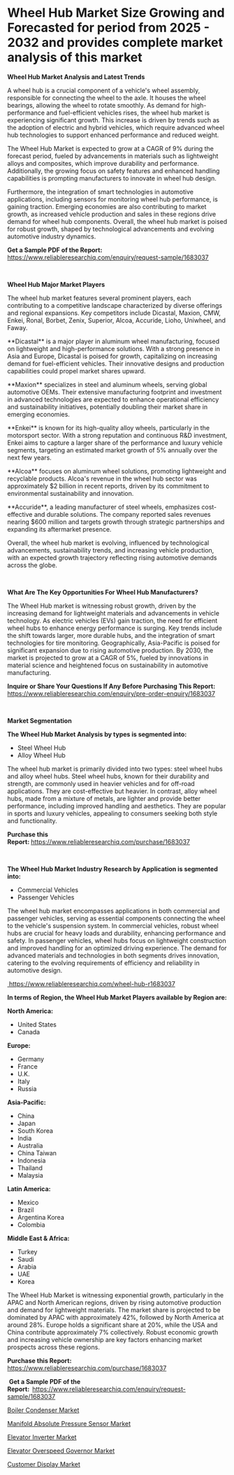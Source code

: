 <p><h1>Wheel Hub Market Size Growing and Forecasted for period from 2025 - 2032 and provides complete market analysis of this market</h1></p><p><strong>Wheel Hub Market Analysis and Latest Trends</strong></p>
<p><p>A wheel hub is a crucial component of a vehicle's wheel assembly, responsible for connecting the wheel to the axle. It houses the wheel bearings, allowing the wheel to rotate smoothly. As demand for high-performance and fuel-efficient vehicles rises, the wheel hub market is experiencing significant growth. This increase is driven by trends such as the adoption of electric and hybrid vehicles, which require advanced wheel hub technologies to support enhanced performance and reduced weight.</p><p>The Wheel Hub Market is expected to grow at a CAGR of 9% during the forecast period, fueled by advancements in materials such as lightweight alloys and composites, which improve durability and performance. Additionally, the growing focus on safety features and enhanced handling capabilities is prompting manufacturers to innovate in wheel hub design. </p><p>Furthermore, the integration of smart technologies in automotive applications, including sensors for monitoring wheel hub performance, is gaining traction. Emerging economies are also contributing to market growth, as increased vehicle production and sales in these regions drive demand for wheel hub components. Overall, the wheel hub market is poised for robust growth, shaped by technological advancements and evolving automotive industry dynamics.</p></p>
<p><strong>Get a Sample PDF of the Report:&nbsp;</strong> <a href="https://www.reliableresearchiq.com/enquiry/request-sample/1683037?utm_campaign=1129&utm_medium=2&utm_source=Github&utm_content=ia&utm_term=08042025&utm_id=wheel-hub">https://www.reliableresearchiq.com/enquiry/request-sample/1683037</a></p>
<p>&nbsp;</p>
<p><strong>Wheel Hub Major Market Players</strong></p>
<p><p>The wheel hub market features several prominent players, each contributing to a competitive landscape characterized by diverse offerings and regional expansions. Key competitors include Dicastal, Maxion, CMW, Enkei, Ronal, Borbet, Zenix, Superior, Alcoa, Accuride, Lioho, Uniwheel, and Faway.</p><p>**Dicastal** is a major player in aluminum wheel manufacturing, focused on lightweight and high-performance solutions. With a strong presence in Asia and Europe, Dicastal is poised for growth, capitalizing on increasing demand for fuel-efficient vehicles. Their innovative designs and production capabilities could propel market shares upward.</p><p>**Maxion** specializes in steel and aluminum wheels, serving global automotive OEMs. Their extensive manufacturing footprint and investment in advanced technologies are expected to enhance operational efficiency and sustainability initiatives, potentially doubling their market share in emerging economies.</p><p>**Enkei** is known for its high-quality alloy wheels, particularly in the motorsport sector. With a strong reputation and continuous R&D investment, Enkei aims to capture a larger share of the performance and luxury vehicle segments, targeting an estimated market growth of 5% annually over the next few years.</p><p>**Alcoa** focuses on aluminum wheel solutions, promoting lightweight and recyclable products. Alcoa's revenue in the wheel hub sector was approximately $2 billion in recent reports, driven by its commitment to environmental sustainability and innovation.</p><p>**Accuride**, a leading manufacturer of steel wheels, emphasizes cost-effective and durable solutions. The company reported sales revenues nearing $600 million and targets growth through strategic partnerships and expanding its aftermarket presence.</p><p>Overall, the wheel hub market is evolving, influenced by technological advancements, sustainability trends, and increasing vehicle production, with an expected growth trajectory reflecting rising automotive demands across the globe.</p></p>
<p>&nbsp;</p>
<p><strong>What Are The Key Opportunities For Wheel Hub Manufacturers?</strong></p>
<p><p>The Wheel Hub market is witnessing robust growth, driven by the increasing demand for lightweight materials and advancements in vehicle technology. As electric vehicles (EVs) gain traction, the need for efficient wheel hubs to enhance energy performance is surging. Key trends include the shift towards larger, more durable hubs, and the integration of smart technologies for tire monitoring. Geographically, Asia-Pacific is poised for significant expansion due to rising automotive production. By 2030, the market is projected to grow at a CAGR of 5%, fueled by innovations in material science and heightened focus on sustainability in automotive manufacturing.</p></p>
<p><strong>Inquire or Share Your Questions If Any Before Purchasing This Report:</strong> <a href="https://www.reliableresearchiq.com/enquiry/pre-order-enquiry/1683037?utm_campaign=1129&utm_medium=2&utm_source=Github&utm_content=ia&utm_term=08042025&utm_id=wheel-hub">https://www.reliableresearchiq.com/enquiry/pre-order-enquiry/1683037</a></p>
<p>&nbsp;</p>
<p><strong>Market Segmentation</strong></p>
<p><strong>The Wheel Hub Market Analysis by types is segmented into:</strong></p>
<p><ul><li>Steel Wheel Hub</li><li>Alloy Wheel Hub</li></ul></p>
<p><p>The wheel hub market is primarily divided into two types: steel wheel hubs and alloy wheel hubs. Steel wheel hubs, known for their durability and strength, are commonly used in heavier vehicles and for off-road applications. They are cost-effective but heavier. In contrast, alloy wheel hubs, made from a mixture of metals, are lighter and provide better performance, including improved handling and aesthetics. They are popular in sports and luxury vehicles, appealing to consumers seeking both style and functionality.</p></p>
<p><strong>Purchase this Report:&nbsp;</strong><a href="https://www.reliableresearchiq.com/purchase/1683037?utm_campaign=1129&utm_medium=2&utm_source=Github&utm_content=ia&utm_term=08042025&utm_id=wheel-hub">https://www.reliableresearchiq.com/purchase/1683037</a></p>
<p>&nbsp;</p>
<p><strong>The Wheel Hub Market Industry Research by Application is segmented into:</strong></p>
<p><ul><li>Commercial Vehicles</li><li>Passenger Vehicles</li></ul></p>
<p><p>The wheel hub market encompasses applications in both commercial and passenger vehicles, serving as essential components connecting the wheel to the vehicle's suspension system. In commercial vehicles, robust wheel hubs are crucial for heavy loads and durability, enhancing performance and safety. In passenger vehicles, wheel hubs focus on lightweight construction and improved handling for an optimized driving experience. The demand for advanced materials and technologies in both segments drives innovation, catering to the evolving requirements of efficiency and reliability in automotive design.</p></p>
<p><a href="https://www.reliableresearchiq.com/wheel-hub-r1683037?utm_campaign=1129&utm_medium=2&utm_source=Github&utm_content=ia&utm_term=08042025&utm_id=wheel-hub">&nbsp;https://www.reliableresearchiq.com/wheel-hub-r1683037</a></p>
<p><strong>In terms of Region, the Wheel Hub Market Players available by Region are:</strong></p>
<p>
    <p> <strong> North America: </strong>
        <ul>
            <li>United States</li>
            <li>Canada</li>
        </ul>
        </p> 
    <p> <strong> Europe: </strong>
        <ul>
            <li>Germany</li>
            <li>France</li>
            <li>U.K.</li>
            <li>Italy</li>
            <li>Russia</li>
        </ul>
        </p> 
    <p> <strong> Asia-Pacific: </strong>
        <ul>
            <li>China</li>
            <li>Japan</li>
            <li>South Korea</li>
            <li>India</li>
            <li>Australia</li>
            <li>China Taiwan</li>
            <li>Indonesia</li>
            <li>Thailand</li>
            <li>Malaysia</li>
        </ul>
        </p> 
    <p> <strong> Latin America: </strong>
        <ul>
            <li>Mexico</li>
            <li>Brazil</li>
            <li>Argentina Korea</li>
            <li>Colombia</li>
        </ul>
        </p> 
    <p> <strong> Middle East & Africa: </strong>
        <ul>
            <li>Turkey</li>
            <li>Saudi</li>
            <li>Arabia</li>
            <li>UAE</li>
            <li>Korea</li>
        </ul>
    </p>
    </p>
<p><p>The Wheel Hub Market is witnessing exponential growth, particularly in the APAC and North American regions, driven by rising automotive production and demand for lightweight materials. The market share is projected to be dominated by APAC with approximately 42%, followed by North America at around 28%. Europe holds a significant share at 20%, while the USA and China contribute approximately 7% collectively. Robust economic growth and increasing vehicle ownership are key factors enhancing market prospects across these regions.</p></p>
<p><strong>Purchase this Report: </strong><a href="https://www.reliableresearchiq.com/purchase/1683037?utm_campaign=1129&utm_medium=2&utm_source=Github&utm_content=ia&utm_term=08042025&utm_id=wheel-hub">https://www.reliableresearchiq.com/purchase/1683037</a></p>
<p>&nbsp;<strong>Get a Sample PDF of the Report:&nbsp;&nbsp;</strong><a href="https://www.reliableresearchiq.com/enquiry/request-sample/1683037?utm_campaign=1129&utm_medium=2&utm_source=Github&utm_content=ia&utm_term=08042025&utm_id=wheel-hub">https://www.reliableresearchiq.com/enquiry/request-sample/1683037</a></p>
<p><strong></strong></p>
<p><p><a href="https://github.com/sulvantomppa/Market-Research-Report-List-1/blob/main/boiler-condenser-market.md?utm_campaign=1129&utm_medium=2&utm_source=Github&utm_content=ia&utm_term=08042025&utm_id=wheel-hub">Boiler Condenser Market</a></p><p><a href="https://github.com/rjaibiagha/Market-Research-Report-List-1/blob/main/manifold-absolute-pressure-sensor-market.md?utm_campaign=1129&utm_medium=2&utm_source=Github&utm_content=ia&utm_term=08042025&utm_id=wheel-hub">Manifold Absolute Pressure Sensor Market</a></p><p><a href="https://github.com/trenkkwasek84/Market-Research-Report-List-1/blob/main/elevator-inverter-market.md?utm_campaign=1129&utm_medium=2&utm_source=Github&utm_content=ia&utm_term=08042025&utm_id=wheel-hub">Elevator Inverter Market</a></p><p><a href="https://github.com/snapetylerho/Market-Research-Report-List-1/blob/main/elevator-overspeed-governor-market.md?utm_campaign=1129&utm_medium=2&utm_source=Github&utm_content=ia&utm_term=08042025&utm_id=wheel-hub">Elevator Overspeed Governor Market</a></p><p><a href="https://github.com/brinnoifon/Market-Research-Report-List-1/blob/main/customer-display-market.md?utm_campaign=1129&utm_medium=2&utm_source=Github&utm_content=ia&utm_term=08042025&utm_id=wheel-hub">Customer Display Market</a></p></p>